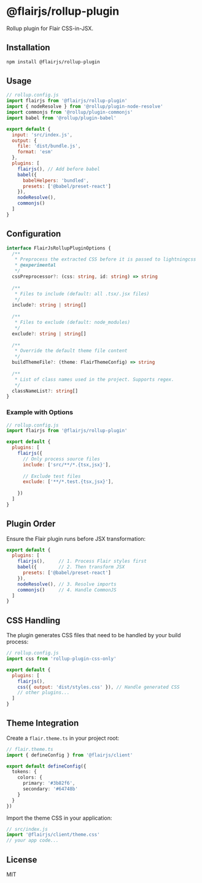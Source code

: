 # @flairjs/rollup-plugin

Rollup plugin for Flair CSS-in-JSX.

## Installation

```bash
npm install @flairjs/rollup-plugin
```

## Usage

```js
// rollup.config.js
import flairjs from '@flairjs/rollup-plugin'
import { nodeResolve } from '@rollup/plugin-node-resolve'
import commonjs from '@rollup/plugin-commonjs'
import babel from '@rollup/plugin-babel'

export default {
  input: 'src/index.js',
  output: {
    file: 'dist/bundle.js',
    format: 'esm'
  },
  plugins: [
    flairjs(), // Add before babel
    babel({
      babelHelpers: 'bundled',
      presets: ['@babel/preset-react']
    }),
    nodeResolve(),
    commonjs()
  ]
}
```

## Configuration

```typescript
interface FlairJsRollupPluginOptions {
  /**
   * Preprocess the extracted CSS before it is passed to lightningcss
   * @experimental
   */
  cssPreprocessor?: (css: string, id: string) => string
  
  /**
   * Files to include (default: all .tsx/.jsx files)
   */
  include?: string | string[]
  
  /**
   * Files to exclude (default: node_modules)
   */
  exclude?: string | string[]
  
  /**
   * Override the default theme file content
   */
  buildThemeFile?: (theme: FlairThemeConfig) => string
  
  /**
   * List of class names used in the project. Supports regex.
   */
  classNameList?: string[]
}
```

### Example with Options

```js
// rollup.config.js
import flairjs from '@flairjs/rollup-plugin'

export default {
  plugins: [
    flairjs({
      // Only process source files
      include: ['src/**/*.{tsx,jsx}'],
      
      // Exclude test files
      exclude: ['**/*.test.{tsx,jsx}'],
      
    })
  ]
}
```

## Plugin Order

Ensure the Flair plugin runs before JSX transformation:

```js
export default {
  plugins: [
    flairjs(),     // 1. Process Flair styles first
    babel({        // 2. Then transform JSX
      presets: ['@babel/preset-react']
    }),
    nodeResolve(), // 3. Resolve imports
    commonjs()     // 4. Handle CommonJS
  ]
}
```

## CSS Handling

The plugin generates CSS files that need to be handled by your build process:

```js
// rollup.config.js
import css from 'rollup-plugin-css-only'

export default {
  plugins: [
    flairjs(),
    css({ output: 'dist/styles.css' }), // Handle generated CSS
    // other plugins...
  ]
}
```

## Theme Integration

Create a `flair.theme.ts` in your project root:

```typescript
// flair.theme.ts
import { defineConfig } from '@flairjs/client'

export default defineConfig({
  tokens: {
    colors: {
      primary: '#3b82f6',
      secondary: '#64748b'
    }
  }
})
```

Import the theme CSS in your application:

```js
// src/index.js
import '@flairjs/client/theme.css'
// your app code...
```

## License

MIT
